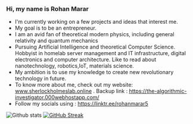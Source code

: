 ### Hi, my name is Rohan Marar


-    I'm currently working on a few projects and ideas that interest me.
-    My goal is to be an entrepreneur.
-    I am an avid fan of theoretical modern physics, including general relativity and quantum mechanics
-    Pursuing Artificial Intelligence and theoretical Computer Science. Hobbyist in homelab server management and IT infrastructure, digital electronics and computer architecture. Like to read about 
     nanotechnology, robotics,IoT, materials science.
-    My ambition is to use my knowledge to create new revolutionary technology in future.
-    To know more about me, check out my website: www.sherlockholmeslab.online . Backup link : https://the-algorithmic-investigator.000webhostapp.com/
-    Follow my socials using : https://linktr.ee/rohanmarar5    


![Github stats](https://github-readme-stats.vercel.app/api?username=Rohan5manza&theme=midnight-purple&show_icons=true&count_private=true)
[![GitHub Streak](https://streak-stats.demolab.com?user=Rohan5manza&theme=violet-dark&hide_border=true)](https://git.io/streak-stats)
